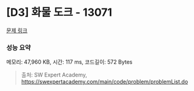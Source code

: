 # [D3] 화물 도크 - 13071 

[문제 링크](https://swexpertacademy.com/main/code/problem/problemDetail.do?contestProbId=AXxOiEN6SU0DFASZ) 

### 성능 요약

메모리: 47,960 KB, 시간: 117 ms, 코드길이: 572 Bytes



> 출처: SW Expert Academy, https://swexpertacademy.com/main/code/problem/problemList.do
